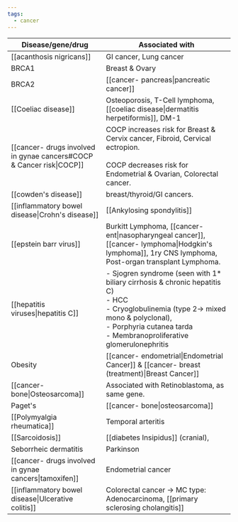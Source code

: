 ```yaml
---
tags:
  - cancer
---
```


| Disease/gene/drug                                                    | Associated with                                                                                                                                                                                                         |
| -------------------------------------------------------------------- | ----------------------------------------------------------------------------------------------------------------------------------------------------------------------------------------------------------------------- |
| [[acanthosis nigricans]]                                             | GI cancer, Lung cancer                                                                                                                                                                                                  |
| BRCA1                                                                | Breast & Ovary                                                                                                                                                                                                          |
| BRCA2                                                                | [[cancer- pancreas\|pancreatic cancer]]                                                                                                                                                                                 |
| [[Coeliac disease]]                                                  | Osteoporosis, T-Cell lymphoma, [[coeliac disease\|dermatitis herpetiformis]], DM-1                                                                                                                                      |
| [[cancer- drugs involved in gynae cancers#COCP & Cancer risk\|COCP]] | COCP increases risk for Breast & Cervix cancer, Fibroid, Cervical ectropion.<br><br>COCP decreases risk for Endometrial & Ovarian, Colorectal cancer.                                                                   |
| [[cowden's disease]]                                                 | breast/thyroid/GI cancers.                                                                                                                                                                                              |
| [[inflammatory bowel disease\|Crohn's disease]]                      | [[Ankylosing spondylitis]]                                                                                                                                                                                              |
| [[epstein barr virus]]                                               | Burkitt Lymphoma, [[cancer- ent\|nasopharyngeal cancer]], [[cancer- lymphoma\|Hodgkin's lymphoma]], 1ry CNS lymphoma, Post-organ transplant Lymphoma.                                                                   |
| [[hepatitis viruses\|hepatitis C]]                                   | - Sjogren syndrome (seen with 1* biliary cirrhosis & chronic hepatitis C)<br>- HCC<br>- Cryoglobulinemia (type 2-> mixed mono & polyclonal),<br>- Porphyria cutanea tarda<br>- Membranoproliferative glomerulonephritis |
| Obesity                                                              | [[cancer- endometrial\|Endometrial Cancer]] & [[cancer- breast (treatment)\|Breast Cancer]]                                                                                                                             |
| [[cancer- bone\|Osteosarcoma]]                                       | Associated with Retinoblastoma, as same gene.                                                                                                                                                                           |
| Paget's                                                              | [[cancer- bone\|osteosarcoma]]                                                                                                                                                                                          |
| [[Polymyalgia rheumatica]]                                           | Temporal arteritis                                                                                                                                                                                                      |
| [[Sarcoidosis]]                                                      | [[diabetes Insipidus]] (cranial),                                                                                                                                                                                       |
| Seborrheic dermatitis                                                | Parkinson                                                                                                                                                                                                               |
| [[cancer- drugs involved in gynae cancers\|tamoxifen]]               | Endometrial cancer                                                                                                                                                                                                      |
| [[inflammatory bowel disease\|Ulcerative colitis]]                   | Colorectal cancer -> MC type: Adenocarcinoma, [[primary sclerosing cholangitis]]                                                                                                                                        |
